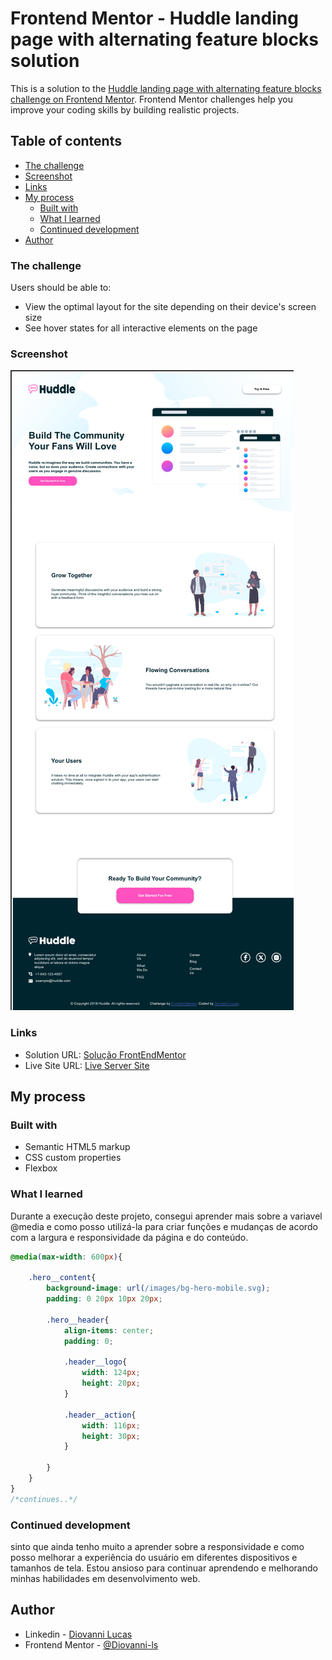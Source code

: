 # Frontend Mentor - Huddle landing page with alternating feature blocks solution

This is a solution to the [Huddle landing page with alternating feature blocks challenge on Frontend Mentor](https://www.frontendmentor.io/challenges/huddle-landing-page-with-alternating-feature-blocks-5ca5f5981e82137ec91a5100). Frontend Mentor challenges help you improve your coding skills by building realistic projects. 

## Table of contents

  - [The challenge](#the-challenge)
  - [Screenshot](#screenshot)
  - [Links](#links)
- [My process](#my-process)
  - [Built with](#built-with)
  - [What I learned](#what-i-learned)
  - [Continued development](#continued-development)
- [Author](#author)


### The challenge

Users should be able to:

- View the optimal layout for the site depending on their device's screen size
- See hover states for all interactive elements on the page

### Screenshot

![](./design/Screenshot.png)


### Links

- Solution URL: [Solução FrontEndMentor](https://www.frontendmentor.io/solutions/huddle-landing-page-responsivo-para-telas-menores-f5Yiu3u2EZ)
- Live Site URL: [Live Server Site](https://front-end-mentor-huddle-landing-page-eta.vercel.app)

## My process

### Built with

- Semantic HTML5 markup
- CSS custom properties
- Flexbox


### What I learned

Durante a execução deste projeto, consegui aprender mais sobre a variavel @media e como posso utilizá-la para criar funções e mudanças de acordo com a largura e responsividade da página e do conteúdo.


```css
@media(max-width: 600px){

    .hero__content{
        background-image: url(/images/bg-hero-mobile.svg);
        padding: 0 20px 10px 20px;

        .hero__header{
            align-items: center;
            padding: 0;

            .header__logo{
                width: 124px;
                height: 20px;
            }

            .header__action{
                width: 116px;
                height: 30px;
            }
         
        }
    }
}
/*continues..*/
```

### Continued development

sinto que ainda  tenho muito a aprender sobre a responsividade e como posso melhorar a experiência do  usuário em diferentes dispositivos e tamanhos de tela. Estou ansioso para continuar aprendendo  e melhorando minhas habilidades em desenvolvimento web.


## Author

- Linkedin - [Diovanni Lucas](https://www.linkedin.com/in/diovanni-ls2004/)
- Frontend Mentor - [@Diovanni-ls](https://www.frontendmentor.io/profile/Diovanni-ls)


